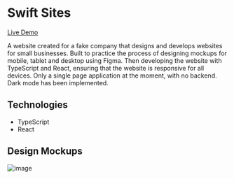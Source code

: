 # Swift Sites

[Live Demo](https://lukereed1.github.io/swift-sites/)

A website created for a fake company that designs and develops websites for small businesses. Built to practice the process of designing mockups for mobile, tablet and desktop using Figma. Then developing the website with TypeScript and React, ensuring that the website is responsive for all devices. Only a single page application at the moment, with no backend. Dark mode has been implemented.

## Technologies

- TypeScript
- React

## Design Mockups

![image](/mockups.svg)
